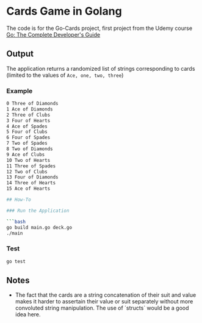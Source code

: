 # Cards Game in Golang

The code is for the Go-Cards project, first project from the Udemy course [Go: The Complete Developer's Guide](https://www.udemy.com/course/go-the-complete-developers-guide/)

## Output

The application returns a randomized list of strings corresponding to cards (limited to the values of `Ace, one, two, three`)

### Example

```bash
0 Three of Diamonds
1 Ace of Diamonds
2 Three of Clubs
3 Four of Hearts
4 Ace of Spades
5 Four of Clubs
6 Four of Spades
7 Two of Spades
8 Two of Diamonds
9 Ace of Clubs
10 Two of Hearts
11 Three of Spades
12 Two of Clubs
13 Four of Diamonds
14 Three of Hearts
15 Ace of Hearts

## How-To

### Run the Application

```bash
go build main.go deck.go
./main
```

### Test

```bash
go test
```

## Notes

- The fact that the cards are a string concatenation of their suit and value makes it harder to assertain their value or suit separately without more convoluted string manipulation. The use of ´structs` would be a good idea here.
